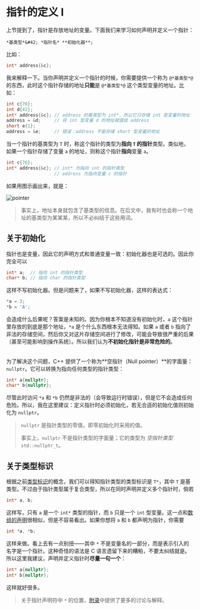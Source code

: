 # 指针的定义 Ⅰ

上节提到了，指针是存放地址的变量。下面我们来学习如何声明并定义一个指针：
```sdsc
*基类型*&#42; *指针名* **初始化器**;
```
比如：
```cpp
int* address{&c};
```

我来解释一下。当你声明并定义一个指针的时候，你需要提供一个称为 `@*基类型*@` 的东西，此时这个指针存储的地址**只能**是 `@*基类型*@` 这个类型变量的地址。比如：
```cpp
int c{76};
int d{42};
int* address{&c}; // address 的基类型为 int*，所以它只存储 int 型变量的地址
address = &d;     // 将 int 型变量 d 的地址赋值给 address
short e{1};
address = &e;     // 错误：address 不能存储 short 型变量的地址
```

当一个指针的基类型为 `T` 时，称这个指针的类型为**指向 `T` 的指针**类型。类似地，如果一个指针存储了变量 `a` 的地址，则称这个指针**指向**变量 `a`。

```cpp
int c{76};
int* address{&c}; // int* 为指向 int 的指针类型
                  // address 为指向变量 c 的指针
```

如果用图示画出来，就是：

![pointer](https://s1.ax1x.com/2020/08/12/axkLI1.png)

> 事实上，地址本身就包含了基类型的信息。在后文中，我有时也会称一个地址的基类型为某某某，所以不必纠结于这些用词。

## 关于初始化

指针也是变量，因此它的声明方式和普通变量一致：初始化器也是可选的。因此你完全可以
```cpp
int* a;  // 指向 int 的指针类型
char* b; // 指向 char 的指针类型
```
这样不写初始化器。但是问题来了，如果不写初始化器，这样的表达式：
```cpp
*a = 3;
*b = 'A';
```
会造成什么后果呢？答案是未知的。因为你根本不知道没有初始化时，`a` 这个指针里存放的到底是那个地址，`*a` 是个什么东西根本无法得知。如果 `a` 或者 `b` 指向了非法的存储空间，然后你又对这片存储空间进行了修改，可能会导致很严重的后果（甚至可能影响到操作系统）。所以我们认为**不初始化指针是非常危险的**。

<h6 id="idx_空指针"></h6>

为了解决这个问题，C++ 提供了一个称为**空指针（Null pointer）**的字面量：`nullptr`。它可以转换为指向任何类型的指针类型：
```cpp
int* a{nullptr};
char* b{nullptr};
```
尽管此时访问 `*a` 和 `*b` 仍然是非法的（会导致运行时错误），但是它不会造成任何危险。所以，我在这里建议：定义指针时必须初始化，若无合适的初始化值则初始化为 `nullptr`。

> `nullptr` 是指针类型的零值，即零初始化时采用的值。
> 
> 事实上，`nullptr` 不是指针类型的字面量；它的类型为 *空指针类型* `std::nullptr_t`。

## 关于类型标识

根据之前[类型标识](/ch04/array/array_init.md#idx_类型标识)的概念，我们可以得知指针类型的类型标识是 `T*`，其中 `T` 是基类型。不过由于指针类型属于复合类型，所以在同时声明并定义多个指针时，倘若
```cpp
int* a, b;
```
这样写，只有 `a` 是一个 `int*` 类型的指针，而 `b` 只是一个 `int` 型变量。这一点和[数组的声明](/ch04/array/array_init.md#关于类型标识)很相似，但是不容易看出。如果你想将 `a` 和 `b` 都声明为指针，你需要
```cpp
int *a, *b;
```
这样来做。看上去有一点别扭——其中 `*` 不是变量名的一部分，而是表示引入的名字是一个指针。这种奇怪的语法是 C 语言遗留下来的糟粕，不要太纠结就是。所以这里我建议，声明并定义指针时**尽量一句一个**：
```cpp
int* a{nullptr};
int* b{nullptr};
```
这样就好很多。

> 关于指针声明符中 `*` 的位置，[附录](/appendix/coding_style.md#指针声明)中提供了更多的讨论与解释。